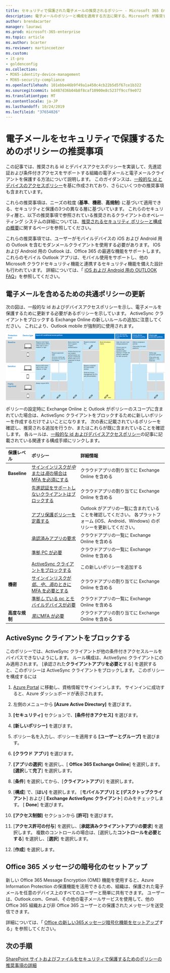 ```yaml
---
title: セキュリティで保護された電子メールの推奨されるポリシー - Microsoft 365 Enterprise | Microsoft Docs
description: 電子メールのポリシーと構成を適用する方法に関する、Microsoft が推奨するポリシーについて説明します。
author: brendacarter
manager: laurawi
ms.prod: microsoft-365-enterprise
ms.topic: article
ms.author: bcarter
ms.reviewer: martincoetzer
ms.custom:
- it-pro
- goldenconfig
ms.collection:
- M365-identity-device-management
- M365-security-compliance
ms.openlocfilehash: 101ebbe46b9f49a1a450c4cb22b5d5f67ce1b322
ms.sourcegitcommit: bd487d36b04b8f8caf10900e8c5237f9ccf9e072
ms.translationtype: MT
ms.contentlocale: ja-JP
ms.lasthandoff: 10/24/2019
ms.locfileid: "37654026"
---
```

# <a name="policy-recommendations-for-securing-email"></a>電子メールをセキュリティで保護するためのポリシーの推奨事項

この記事では、推奨される id とデバイスアクセスポリシーを実装して、先進認証および条件付きアクセスをサポートする組織の電子メールと電子メールクライアントを保護する方法について説明します。 このガイダンスは、[一般的な id とデバイスのアクセスポリシー](identity-access-policies.md)を基に作成されており、さらにいくつかの推奨事項も含まれています。

これらの推奨事項は、ニーズの粒度 (**基準**、**機密**、**高規制**) に基づいて適用できる、セキュリティと保護の3つの異なる層に基づいています。 これらのセキュリティ層と、以下の推奨事項で参照されている推奨されるクライアントのオペレーティング システムの詳細については、[推奨されるセキュリティ ポリシーと構成の概要](microsoft-365-policies-configurations.md)に関するページを参照してください。

これらの推奨事項では、ユーザーがモバイルデバイスの iOS および Android 用の Outlook を含むモダンメールクライアントを使用する必要があります。 IOS および Android 用の Outlook は、Office 365 の最適な機能をサポートします。 これらのモバイル Outlook アプリは、モバイル使用をサポートし、他の Microsoft クラウドセキュリティ機能と連携するセキュリティ機能を備えた設計も行われています。 詳細については、「 [iOS および Android 用の OUTLOOK FAQ](https://docs.microsoft.com/exchange/clients-and-mobile-in-exchange-online/outlook-for-ios-and-android/outlook-for-ios-and-android-faq)」を参照してください。

## <a name="updating-common-policies-to-include-email"></a>電子メールを含めるための共通ポリシーの更新

次の図は、一般的な id およびデバイスアクセスポリシーを示し、電子メールを保護するために更新する必要があるポリシーを示しています。 ActiveSync クライアントをブロックする Exchange Online の新しいルールの追加に注意してください。 これにより、Outlook mobile が強制的に使用されます。

![メールを保護するためのポリシー更新の概要](../images/identity-access-ruleset-mail.png)

ポリシーの設定時に Exchange Online と Outlook がポリシーのスコープに含まれていた場合は、ActiveSync クライアントをブロックするために新しいポリシーを作成するだけでよいことになります。 次の表に記載されているポリシーを確認し、推奨される追加を行うか、またはこれらが既に含まれていることを確認します。 各ルールは、[一般的な id およびデバイスアクセスポリシー](identity-access-policies.md)の記事に記載されている関連する構成手順にリンクします。

|保護レベル|ポリシー|詳細情報|
|:---------------|:-------|:----------------|
|**Baseline**|[サインインリスクが*中*または*高*の場合は MFA を必須にする](identity-access-policies.md#require-mfa-based-on-sign-in-risk)|クラウドアプリの割り当てに Exchange Online を含める|
|        |[先進認証をサポートしないクライアントはブロックする](identity-access-policies.md#block-clients-that-dont-support-modern-authentication)|クラウドアプリの割り当てに Exchange Online を含める|
|        |[アプリ保護ポリシーを定義する](identity-access-policies.md#high-risk-users-must-change-password)|Outlook がアプリの一覧に含まれていることを確認してください。 各プラットフォーム (iOS、Android、Windows) のポリシーを更新してください。|
|        |[承認済みアプリの要求](identity-access-policies.md#require-approved-apps)|クラウドアプリの一覧に Exchange Online を含める|
|        |[準拠 PC が必要](identity-access-policies.md#require-compliant-pcs-but-not-compliant-phones-and-tablets)|クラウドアプリの一覧に Exchange Online を含める|
|        |[ActiveSync クライアントをブロックする](#block-activesync-clients)|この新しいポリシーを追加する| 
|**機密**|[サインインリスクが*低*、*中*、*高*のときに MFA を必要とする](identity-access-policies.md#require-mfa-based-on-sign-in-risk)| クラウドアプリの割り当てに Exchange Online を含める|
|         |[準拠*して*いる pc とモバイルデバイスが必要](identity-access-policies.md#require-compliant-pcs-and-mobile-devices)|クラウドアプリの一覧に Exchange Online を含める|
|**高度な規制**|[*常に*MFA が必要](identity-access-policies.md#require-mfa-based-on-sign-in-risk)|クラウドアプリの割り当てに Exchange Online を含める|

## <a name="block-activesync-clients"></a>ActiveSync クライアントをブロックする

このポリシーでは、ActiveSync クライアントが他の条件付きアクセスルールをバイパスできないようにします。 ルール構成は、ActiveSync クライアントにのみ適用されます。 [承認された**クライアントアプリを必要と**する] を選択すると、このポリシーは ActiveSync クライアントをブロックします。 このポリシーを構成するには

1. [Azure Portal](https://portal.azure.com) に移動し、資格情報でサインインします。 サインインに成功すると、Azure ダッシュボードが表示されます。

2. 左側のメニューから **[Azure Active Directory]** を選びます。

3. **[セキュリティ]** セクションで、**[条件付きアクセス]** を選びます。

4. **[新しいポリシー]** を選びます。

5. ポリシー名を入力し、ポリシーを適用する **[ユーザーとグループ]** を選びます。

6. **[クラウド アプリ]** を選びます。

7. **[アプリの選択**] を選択し、[ **Office 365 Exchange Online**] を選択します。 **[選択**して**完了**] を選択します。

8. [**条件**] を選択してから、[**クライアントアプリ**] を選択します。

9. [**構成**] で、[**はい]** を選択します。 [**モバイルアプリ] と [デスクトップクライアント**] および [ **Exchange ActiveSync クライアント**] のみをチェックします。 [ **Done**] を選びます。

10. **[アクセス制御]** セクションから **[許可]** を選びます。

11. [**アクセス許可の付与**] を選択し、[**承認済みクライアントアプリの要求**] を選択します。  複数のコントロールの場合は、[選択した**コントロールを必要とする**] を選択し、[**選択**] を選択します。

12. [**作成**] を選択します。

## <a name="setup-office-365-message-encryption"></a>Office 365 メッセージの暗号化のセットアップ

新しい Office 365 Message Encryption (OME) 機能を使用すると、Azure Information Protection の保護機能を活用できるため、組織は、保護された電子メールを任意のデバイス上のすべてのユーザーと簡単に共有できます。 ユーザーは、Outlook.com、Gmail、その他の電子メールサービスを使用して、他の Office 365 組織および非 Office 365 ユーザーとの保護されたメッセージを送受信できます。

詳細については、「 [Office の新しい365メッセージ暗号化機能をセットアップ](https://support.office.com/article/set-up-new-office-365-message-encryption-capabilities-7ff0c040-b25c-4378-9904-b1b50210d00e)する」を参照してください。

## <a name="next-steps"></a>次の手順

[SharePoint サイトおよびファイルをセキュリティで保護するためのポリシーの推奨事項の詳細](sharepoint-file-access-policies.md)
